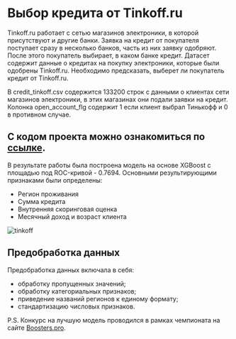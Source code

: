 # Выбор кредита от Tinkoff.ru

Tinkoff.ru работает с сетью магазинов электроники, в которой присутствуют и другие банки. Заявка на кредит от покупателя поступает сразу в несколько банков, часть из них заявку одобряют. После этого покупатель выбирает, в каком банке кредит. Датасет содержит данные о кредитах на покупку электроники, которые были одобрены Tinkoff.ru. Необходимо предсказать, выберет ли покупатель кредит от Tinkoff.ru.

В credit_tinkoff.csv содержится 133200 строк с данными о клиентах сети магазинов электроники, в этих магазинах они подали заявки на кредит. Колонка open_account_flg содержит 1 если клиент выбрал Тинькофф и 0 в противном случае.

## С кодом проекта можно ознакомиться по [ссылке](/boost_tinkoff.ipynb).

В результате работы была построена модель на основе XGBoost с площадью под ROC-кривой - 0.7694. Основными результирующими признаками были определены:
- Регион проживания
- Сумма кредита
- Внутренняя скоринговая оценка
- Месячный доход и возраст клиента

 ![tinkoff](https://github.com/user-attachments/assets/6fc7f65b-f08c-410a-8344-51b75d32ef5e)

## Предобработка данных

Предобработка данных включала в себя:
- обработку пропущенных значений;
- обработку категориальных признаков;
- приведение названий регионов к единому формату;
- стандартизацию числовых признаков. 

P.S. Конкурс на лучшую модель проводился в рамках чемпионата на сайте [Boosters.pro](https://boosters.pro/championship/tinkoff1/overview).
